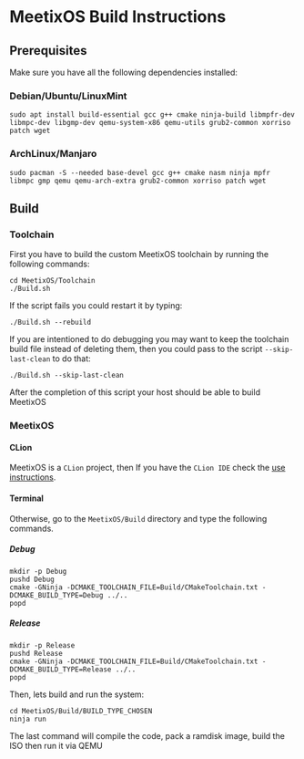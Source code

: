# MeetixOS Build Instructions

## Prerequisites

Make sure you have all the following dependencies installed:

### Debian/Ubuntu/LinuxMint

```shell
sudo apt install build-essential gcc g++ cmake ninja-build libmpfr-dev libmpc-dev libgmp-dev qemu-system-x86 qemu-utils grub2-common xorriso patch wget
```

### ArchLinux/Manjaro

```shell
sudo pacman -S --needed base-devel gcc g++ cmake nasm ninja mpfr libmpc gmp qemu qemu-arch-extra grub2-common xorriso patch wget
```

## Build

### Toolchain

First you have to build the custom MeetixOS toolchain by running the following commands:

```shell
cd MeetixOS/Toolchain
./Build.sh
```

If the script fails you could restart it by typing:

```shell
./Build.sh --rebuild
```

If you are intentioned to do debugging you may want to keep the toolchain build file instead of deleting them, then you
could pass to the script `--skip-last-clean` to do that:

```shell
./Build.sh --skip-last-clean
```

After the completion of this script your host should be able to build MeetixOS

### MeetixOS

#### CLion

MeetixOS is a `CLion` project, then If you have the `CLion IDE` check the [use instructions](UseCLion.md).

#### Terminal

Otherwise, go to the `MeetixOS/Build` directory and type the following commands.

##### Debug

```shell
mkdir -p Debug
pushd Debug
cmake -GNinja -DCMAKE_TOOLCHAIN_FILE=Build/CMakeToolchain.txt -DCMAKE_BUILD_TYPE=Debug ../..
popd
```

##### Release

```shell
mkdir -p Release
pushd Release
cmake -GNinja -DCMAKE_TOOLCHAIN_FILE=Build/CMakeToolchain.txt -DCMAKE_BUILD_TYPE=Release ../..
popd
```

Then, lets build and run the system:

```shell
cd MeetixOS/Build/BUILD_TYPE_CHOSEN
ninja run
```

The last command will compile the code, pack a ramdisk image, build the ISO then run it via QEMU 
